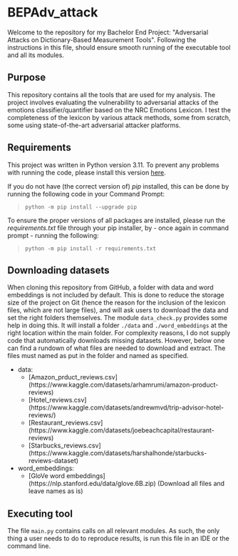 # BEPAdv_attack
Welcome to the repository for my Bachelor End Project: "Adversarial Attacks on Dictionary-Based Measurement Tools". Following the instructions in this file, should ensure smooth running of the executable tool and all its modules.

## Purpose
This repository contains all the tools that are used for my analysis. The project involves evaluating the vulnerability to adversarial attacks of the emotions classifier/quantifier based on the NRC Emotions Lexicon. I test the completeness of the lexicon by various attack methods, some from scratch, some using state-of-the-art adversarial attacker platforms. 

## Requirements
This project was written in Python version 3.11. To prevent any problems with running the code, please install this version [here](https://www.python.org/downloads/). 

If you do not have (the correct version of) <em>pip</em> installed, this can be done by running the following code in your Command Prompt:
> `python -m pip install --upgrade pip` <br>

To ensure the proper versions of all packages are installed, please run the <em>requirements.txt</em> file through your pip installer, by - once again in command prompt - running the following:
> `python -m pip install -r requirements.txt`

## Downloading datasets
When cloning this repository from GitHub, a folder with data and word embeddings is not included by default. This is done to reduce the storage size of the project on Git (hence the reason for the inclusion of the lexicon files, which are not large files), and will ask users to download the data and set the right folders themselves. The module `data_check.py` provides some help in doing this. It will install a folder `./data` and `./word_embeddings` at the right location within the main folder. 
For complexity reasons, I do not supply code that automatically downloads missing datasets. However, below one can find a rundown of what files are needed to download and extract. The files must named as put in the folder and named as specified.
<ul>
<li> data:
<ul>
<li> [Amazon_prduct_reviews.csv](https://www.kaggle.com/datasets/arhamrumi/amazon-product-reviews)</li>
<li> [Hotel_reviews.csv](https://www.kaggle.com/datasets/andrewmvd/trip-advisor-hotel-reviews/)</li>
<li> [Restaurant_reviews.csv](https://www.kaggle.com/datasets/joebeachcapital/restaurant-reviews)</li>
<li> [Starbucks_reviews.csv](https://www.kaggle.com/datasets/harshalhonde/starbucks-reviews-dataset)</li>
</ul>
<li> word_embeddings:
<ul>
<li> [GloVe word embeddings](https://nlp.stanford.edu/data/glove.6B.zip) (Download all files and leave names as is) </li>
</ul>
</ul>

## Executing tool
The file `main.py` contains calls on all relevant modules. As such, the only thing a user needs to do to reproduce results, is run this file in an IDE or the command line.

